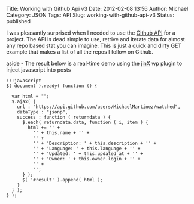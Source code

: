 Title: Working with Github Api v3
Date: 2012-02-08 13:56
Author: Michael
Category: JSON 
Tags: API
Slug: working-with-github-api-v3
Status: published

I was pleasantly surprised when I needed to use the [Github
API](http://develop.github.com/p/general.html) for a project. The API is
dead simple to use, retrive and iterate data for almost any repo based
stat you can imagine. This is just a quick and dirty GET example that
makes a list of all the repos I follow on Github.

aside - The result below is a real-time demo using the
[jinX](http://www.jqueryin.com/projects/jinx-javascript-includer-wordpress-plugin/)
wp plugin to inject javascript into posts

    :::javascript
    $( document ).ready( function () {

      var html = "";
      $.ajax( {
        url : "https://api.github.com/users/MichaelMartinez/watched",
        dataType : "jsonp",
        success : function ( returndata ) {
          $.each( returndata.data, function ( i, item ) {
            html += '' +
              '' + this.name + '' +
              '' +
              '' + 'Description: ' + this.description + '' +
              '' + 'Language: ' + this.language + '' +
              '' + 'Updated: ' + this.updated_at + '' +
              '' + 'Owner: ' + this.owner.login + '' +
              '' +
              '';
          } );
          $( '#result' ).append( html );
        }
      } );
    } );
